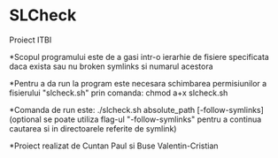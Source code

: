 # SLCheck
Proiect ITBI

*Scopul programului este de a gasi intr-o ierarhie de fisiere specificata daca exista sau nu broken symlinks si numarul acestora

*Pentru a da run la program este necesara schimbarea permisiunilor a fisierului "slcheck.sh" prin comanda:
chmod a+x slcheck.sh

*Comanda de run este: ./slcheck.sh absolute_path [-follow-symlinks]
(optional se poate utiliza flag-ul "-follow-symlinks" pentru a continua cautarea si in directoarele referite de symlink)

*Proiect realizat de Cuntan Paul si Buse Valentin-Cristian